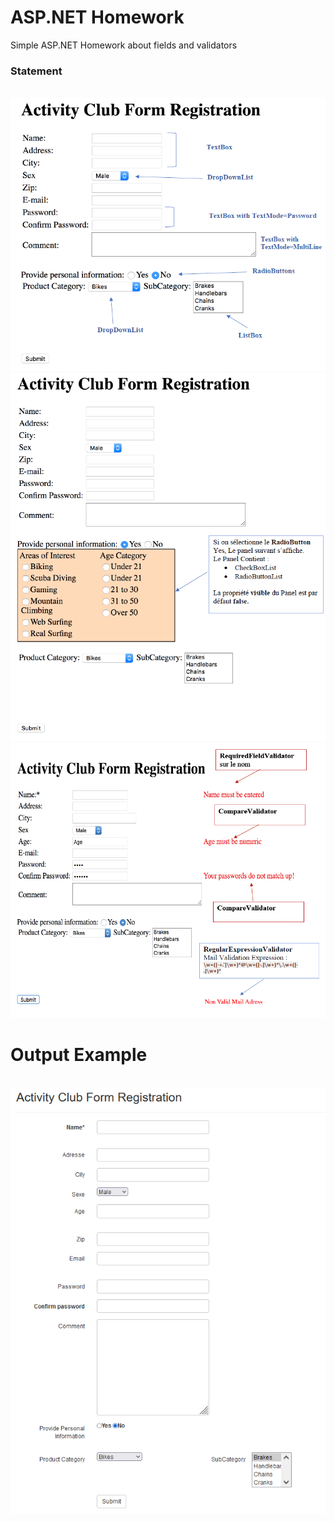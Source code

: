 # ASP.NET Homework
Simple ASP.NET Homework about fields and validators

### Statement

<p align="center">
  <br />
  <img  src="/HOMEWORK_STATEMENT/1.PNG" width="800px" >
  <img  src="/HOMEWORK_STATEMENT/2.PNG" width="800px" >
  <img  src="/HOMEWORK_STATEMENT/4.PNG" width="800px" >
</p>


# Output Example

<p align="center">
  <br />
  <img  src="Output.PNG" width="600px" >
</p>
